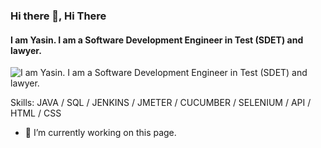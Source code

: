 ### Hi there 👋, Hi There
#### I am Yasin. I am a Software Development Engineer in Test (SDET) and lawyer. 
![I am Yasin. I am a Software Development Engineer in Test (SDET) and lawyer. ]([https://github.com/hanciyasin/hanciyasin/blob/main/Yasin%20HANCI%20(3).png](https://github.com/hanciyasin/hanciyasin/blob/main/Yasin%20HANCI%20(3).png))


Skills: JAVA / SQL / JENKINS / JMETER / CUCUMBER / SELENIUM / API / HTML / CSS

- 🔭 I’m currently working on this page. 




